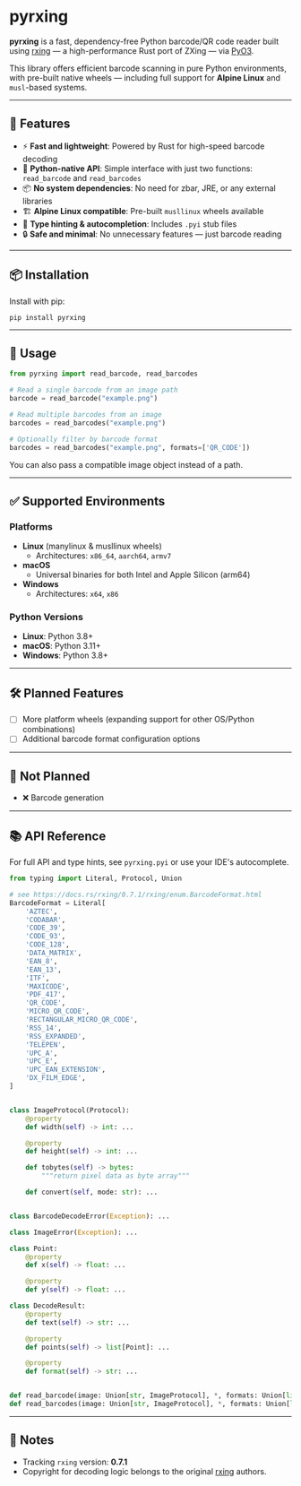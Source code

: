 # pyrxing

**pyrxing** is a fast, dependency-free Python barcode/QR code reader built using [rxing](https://github.com/rxing-core/rxing) — a high-performance Rust port of ZXing — via [PyO3](https://github.com/PyO3/pyo3).

This library offers efficient barcode scanning in pure Python environments, with pre-built native wheels — including full support for **Alpine Linux** and `musl`-based systems.

---

## 🚀 Features

* ⚡ **Fast and lightweight**: Powered by Rust for high-speed barcode decoding
* 🐍 **Python-native API**: Simple interface with just two functions: `read_barcode` and `read_barcodes`
* 📦 **No system dependencies**: No need for zbar, JRE, or any external libraries
* 🏗 **Alpine Linux compatible**: Pre-built `musllinux` wheels available
* 🧠 **Type hinting & autocompletion**: Includes `.pyi` stub files
* 🔒 **Safe and minimal**: No unnecessary features — just barcode reading

---

## 📦 Installation

Install with pip:

```
pip install pyrxing
```

---

## 🧪 Usage

```python
from pyrxing import read_barcode, read_barcodes

# Read a single barcode from an image path
barcode = read_barcode("example.png")

# Read multiple barcodes from an image
barcodes = read_barcodes("example.png")

# Optionally filter by barcode format
barcodes = read_barcodes("example.png", formats=['QR_CODE'])
```

You can also pass a compatible image object instead of a path.

---

## ✅ Supported Environments

### Platforms

* **Linux** (manylinux & musllinux wheels)
  * Architectures: `x86_64`, `aarch64`, `armv7`
* **macOS**
  * Universal binaries for both Intel and Apple Silicon (arm64)
* **Windows**
  * Architectures: `x64`, `x86`

### Python Versions

* **Linux**: Python 3.8+
* **macOS**: Python 3.11+
* **Windows**: Python 3.8+

---

## 🛠 Planned Features

* [ ] More platform wheels (expanding support for other OS/Python combinations)
* [ ] Additional barcode format configuration options

---

## 🚫 Not Planned

* ❌ Barcode generation

---

## 📚 API Reference

For full API and type hints, see `pyrxing.pyi` or use your IDE's autocomplete.

```python
from typing import Literal, Protocol, Union

# see https://docs.rs/rxing/0.7.1/rxing/enum.BarcodeFormat.html
BarcodeFormat = Literal[
    'AZTEC',
    'CODABAR',
    'CODE_39',
    'CODE_93',
    'CODE_128',
    'DATA_MATRIX',
    'EAN_8',
    'EAN_13',
    'ITF',
    'MAXICODE',
    'PDF_417',
    'QR_CODE',
    'MICRO_QR_CODE',
    'RECTANGULAR_MICRO_QR_CODE',
    'RSS_14',
    'RSS_EXPANDED',
    'TELEPEN',
    'UPC_A',
    'UPC_E',
    'UPC_EAN_EXTENSION',
    'DX_FILM_EDGE',
]


class ImageProtocol(Protocol):
    @property
    def width(self) -> int: ...

    @property
    def height(self) -> int: ...

    def tobytes(self) -> bytes:
        """return pixel data as byte array"""

    def convert(self, mode: str): ...


class BarcodeDecodeError(Exception): ...

class ImageError(Exception): ...

class Point:
    @property
    def x(self) -> float: ...

    @property
    def y(self) -> float: ...

class DecodeResult:
    @property
    def text(self) -> str: ...

    @property
    def points(self) -> list[Point]: ...

    @property
    def format(self) -> str: ...


def read_barcode(image: Union[str, ImageProtocol], *, formats: Union[list[BarcodeFormat], None] = None) -> Union[DecodeResult, None]: ...
def read_barcodes(image: Union[str, ImageProtocol], *, formats: Union[list[BarcodeFormat], None] = None) -> list[DecodeResult]: ...
```

---

## 📌 Notes

* Tracking `rxing` version: **0.7.1**
* Copyright for decoding logic belongs to the original [rxing](https://github.com/rxing-core/rxing) authors.
